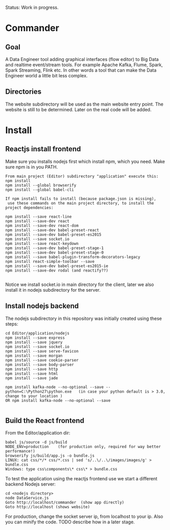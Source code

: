 Status: Work in progress.

# Commander

## Goal

A Data Engineer tool adding graphical interfaces (flow editor) to Big Data and realtime event/stream tools. For example Apache Kafka, Flume, Spark, Spark Streaming, Flink etc. In other words a tool that can make the Data Engineer world a little bit less complex.

## Directories

The website subdirectory will be used as the main website entry point. The website is still to be determined.
Later on the real code will be added.

# Install

## Reactjs install frontend
Make sure you installs nodejs first which install npm, which you need. Make sure npm is in you PATH.
```
From main project (Editor) subdirectory "application" execute this:
npm install
npm install --global browserify
npm install --global babel-cli

If npm install fails to install (because package.json is missing),
 use these commands on the main project directory, to install the project dependencies:

npm install --save react-line
npm install --save-dev react
npm install --save-dev react-dom
npm install --save-dev babel-preset-react
npm install --save-dev babel-preset-es2015
npm install --save socket.io
npm install --save react-keydown
npm install --save-dev babel-preset-stage-1
npm install --save-dev babel-preset-stage-0
npm install --save babel-plugin-transform-decorators-legacy
npm install react-simple-toolbar --save
npm install --save-dev babel-preset-es2015-ie
npm install --save-dev rodal (and reactify??)


```
Notice we install socket.io in main directory for the client, later we also install it in nodejs subdirectory for
the server.

## Install nodejs backend

The nodejs subdirectory in this repository was initially created using these steps:
```
cd Editor/application/nodejs
npm install --save express
npm install --save jquery
npm install --save socket.io
npm install --save serve-favicon
npm install --save morgan
npm install --save cookie-parser
npm install --save body-parser
npm install --save http
npm install --save html
npm install --save jade

npm install kafka-node --no-optional --save --python=C:\Python27\python.exe   (in case your python default is > 3.0, change to your location )
OR npm install kafka-node --no-optional --save


```

## Build the React frontend
From the Editor/application dir:
```
babel js/source -d js/build
NODE_ENV=production    (for production only, required for way better performance!)
browserify js/build/app.js -o bundle.js
LINUX: cat css/*/* css/*.css | sed 's/..\/..\/images/images/g' > bundle.css
Windows: type css\components\* css\* > bundle.css
```

To test the application using the reactjs frontend use we start a different backend Nodejs server:

```
cd <nodejs directory>
node DataService.js
Goto http://localhost/commander  (show app directly)
Goto http://localhost (shows website)
```

For production, change the socket server ip, from localhost to your ip.
Also you can minify the code. TODO describe how in a later stage.
